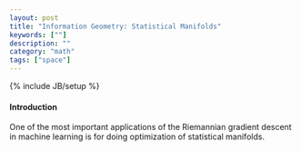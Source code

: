```yaml
---
layout: post
title: "Information Geometry: Statistical Manifolds"
keywords: [""]
description: ""
category: "math"
tags: ["space"]
---
```

{% include JB/setup %}

#### Introduction
One of the most important applications of the Riemannian gradient descent in
machine learning is for doing optimization of statistical manifolds.

